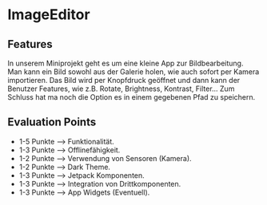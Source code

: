 # ImageEditor

## Features
In unserem Miniprojekt geht es um eine kleine App zur Bildbearbeitung. Man kann ein Bild sowohl aus der Galerie holen, wie auch sofort per Kamera importieren.
Das Bild wird per Knopfdruck geöffnet und dann kann der Benutzer Features, wie z.B. Rotate, Brightness, Kontrast, Filter...
Zum Schluss hat ma noch die Option es in einem gegebenen Pfad zu speichern.


## Evaluation Points

- 1-5 Punkte --> Funktionalität.
- 1-3 Punkte --> Offlinefähigkeit.
- 1-2 Punkte --> Verwendung von Sensoren (Kamera).
- 1-2 Punkte --> Dark Theme.
- 1-3 Punkte --> Jetpack Komponenten.
- 1-3 Punkte --> Integration von Drittkomponenten.
- 1-3 Punkte --> App Widgets (Eventuell).





